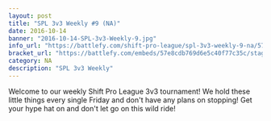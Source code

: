 ```yaml
---
layout: post
title: "SPL 3v3 Weekly #9 (NA)"
date: 2016-10-14
banner: "2016-10-14-SPL-3v3-Weekly-9.jpg"
info_url: "https://battlefy.com/shift-pro-league/spl-3v3-weekly-9-na/57e8cdb769d6e5c40f77c35c/info"
bracket_url: "https://battlefy.com/embeds/57e8cdb769d6e5c40f77c35c/stage/57e8cdb769d6e5c40f77c35d"
category: NA
description: "SPL 3v3 Weekly"
---
```


Welcome to our weekly Shift Pro League 3v3 tournament! We hold these little things every single Friday and don't have any plans on stopping! Get your hype hat on and don't let go on this wild ride!
